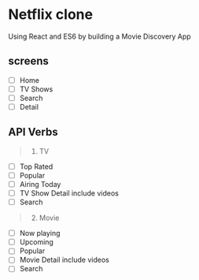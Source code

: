 # Netflix clone

Using React and ES6 by building a Movie Discovery App

## screens

- [ ] Home
- [ ] TV Shows
- [ ] Search
- [ ] Detail

## API Verbs

> 1.  TV

- [ ] Top Rated
- [ ] Popular
- [ ] Airing Today
- [ ] TV Show Detail include videos
- [ ] Search

> 2. Movie

- [ ] Now playing
- [ ] Upcoming
- [ ] Popular
- [ ] Movie Detail include videos
- [ ] Search
